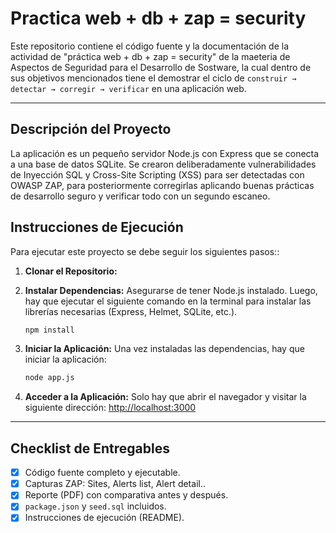 # Practica web + db + zap = security

Este repositorio contiene el código fuente y la documentación de la actividad de "práctica web + db + zap = security" de la maeteria de Aspectos de Seguridad para el Desarrollo de Sostware, la cual dentro de sus objetivos mencionados tiene el demostrar el ciclo de `construir → detectar → corregir → verificar` en una aplicación web.

---

## Descripción del Proyecto

La aplicación es un pequeño servidor Node.js con Express que se conecta a una base de datos SQLite. Se crearon deliberadamente vulnerabilidades de Inyección SQL y Cross-Site Scripting (XSS) para ser detectadas con OWASP ZAP, para posteriormente corregirlas aplicando buenas prácticas de desarrollo seguro y verificar todo con un segundo escaneo.

##  Instrucciones de Ejecución

Para ejecutar este proyecto se debe seguir los siguientes pasos::

1.  **Clonar el Repositorio:**

2.  **Instalar Dependencias:**
    Asegurarse de tener Node.js instalado. Luego, hay que ejecutar el siguiente comando en la terminal para instalar las librerías necesarias (Express, Helmet, SQLite, etc.).
    ```bash
    npm install
    ```

3.  **Iniciar la Aplicación:**
    Una vez instaladas las dependencias, hay que iniciar la aplicación:
    ```bash
    node app.js
    ```

4.  **Acceder a la Aplicación:**
    Solo hay que abrir el navegador y visitar la siguiente dirección:
    [http://localhost:3000](http://localhost:3000)

---

## Checklist de Entregables

- [x] Código fuente completo y ejecutable. 
- [x] Capturas ZAP: Sites, Alerts list, Alert detail..
- [x] Reporte (PDF) con comparativa antes y después.
- [x] `package.json` y `seed.sql` incluidos.
- [x] Instrucciones de ejecución (README).
